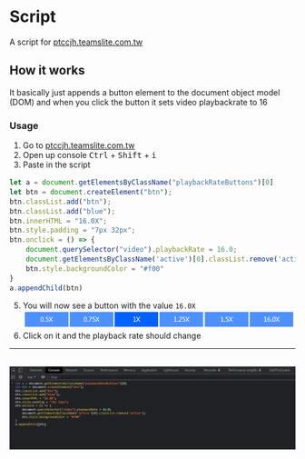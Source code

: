 # Script

A script for <a href="https://ptccjh.teamslite.com.tw/student/cinemaVideo.html">ptccjh.teamslite.com.tw</a><br />
## How it works 
It basically just appends a button element to the document object model (DOM) and when you click the button it sets video playbackrate to 16
### Usage

1. Go to <a href="https://ptccjh.teamslite.com.tw/student/cinemaVideo.html">ptccjh.teamslite.com.tw</a>
2. Open up console <kbd>Ctrl</kbd> + <kbd>Shift</kbd> + <kbd>i</kbd>
3. Paste in the script 
```js
let a = document.getElementsByClassName("playbackRateButtons")[0]
let btn = document.createElement("btn");
btn.classList.add("btn");
btn.classList.add("blue");
btn.innerHTML = "16.0X";
btn.style.padding = "7px 32px";
btn.onclick = () => {
    document.querySelector("video").playbackRate = 16.0;
    document.getElementsByClassName('active')[0].classList.remove('active');
    btn.style.backgroundColor = "#f00"
}
a.appendChild(btn)
```
5. You will now see a button with the value ```16.0X```
<br/><img src="./example.PNG" /><br/>
6. Click on it and the playback rate should change
<hr />
<br/><img src="./example2.PNG" /><br/>